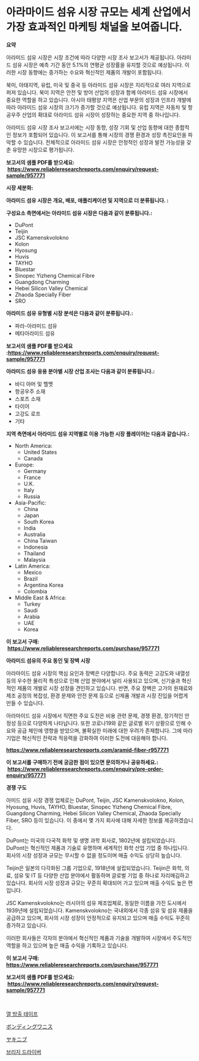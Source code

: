 <p><h1>아라마이드 섬유 시장 규모는 세계 산업에서 가장 효과적인 마케팅 채널을 보여줍니다.</h1></p><p><strong>요약</strong></p>
<p><p>아라미드 섬유 시장은 시장 조건에 따라 다양한 시장 조사 보고서가 제공됩니다. 아라미드 섬유 시장은 예측 기간 동안 5.1%의 연평균 성장률을 유지할 것으로 예상됩니다. 이러한 시장 동향에는 증가하는 수요와 혁신적인 제품의 개발이 포함됩니다.</p><p>북미, 아태지역, 유럽, 미국 및 중국 등 아라미드 섬유 시장은 지리적으로 여러 지역으로 퍼져 있습니다. 북미 지역은 안전 및 방어 산업의 성장과 함께 아라미드 섬유 시장에서 중요한 역할을 하고 있습니다. 아시아 태평양 지역은 산업 부문의 성장과 인프라 개발에 따라 아라미드 섬유 시장의 크기가 증가할 것으로 예상됩니다. 유럽 지역은 자동차 및 항공우주 산업의 확대로 아라미드 섬유 시장이 성장하는 중요한 지역 중 하나입니다.</p><p>아라미드 섬유 시장 조사 보고서에는 시장 동향, 성장 기회 및 산업 동향에 대한 종합적인 정보가 포함되어 있습니다. 이 보고서를 통해 시장의 경쟁 환경과 성장 촉진요인을 파악할 수 있습니다. 전체적으로 아라미드 섬유 시장은 안정적인 성장과 발전 가능성을 갖춘 유망한 시장으로 평가됩니다.</p></p>
<p><strong>보고서의 샘플 PDF를 받으세요: &nbsp;<a href="https://www.reliableresearchreports.com/enquiry/request-sample/957771">https://www.reliableresearchreports.com/enquiry/request-sample/957771</a></strong></p>
<p><strong>시장 세분화:</strong></p>
<p><strong> 아라미드 섬유 시장은 개요, 배포, 애플리케이션 및 지역으로 더 분류됩니다. :</strong></p>
<p><strong>구성요소 측면에서는 아라미드 섬유 시장은 다음과 같이 분류됩니다.:</strong></p>
<p><ul><li>DuPont</li><li>Teijin</li><li>JSC Kamenskvolokno</li><li>Kolon</li><li>Hyosung</li><li>Huvis</li><li>TAYHO</li><li>Bluestar</li><li>Sinopec Yizheng Chemical Fibre</li><li>Guangdong Charming</li><li>Hebei Silicon Valley Chemical</li><li>Zhaoda Specially Fiber</li><li>SRO</li></ul></p>
<p><strong> 아라미드 섬유 유형별 시장 분석은 다음과 같이 분류됩니다.:</strong></p>
<p><ul><li>파라-아라미드 섬유</li><li>메타아라미드 섬유</li></ul></p>
<p><strong>보고서의 샘플 PDF를 받으세요 :<a href="https://www.reliableresearchreports.com/enquiry/request-sample/957771">https://www.reliableresearchreports.com/enquiry/request-sample/957771</a></strong></p>
<p><strong> 아라미드 섬유 응용 분야별 시장 산업 조사는 다음과 같이 분류됩니다.:</strong></p>
<p><ul><li>바디 아머 및 헬멧</li><li>항공우주 소재</li><li>스포츠 소재</li><li>타이어</li><li>고강도 로프</li><li>기타</li></ul></p>
<p><strong>지역 측면에서 아라미드 섬유 지역별로 이용 가능한 시장 플레이어는 다음과 같습니다.:</strong></p>
<p><ul>
    <li>
        North America:
        <ul>
            <li>United States</li>
            <li>Canada</li>
        </ul>
    </li>
    <li>
        Europe:
        <ul>
            <li>Germany</li>
            <li>France</li>
            <li>U.K.</li>
            <li>Italy</li>
            <li>Russia</li>
        </ul>
    </li>
    <li>
        Asia-Pacific:
        <ul>
            <li>China</li>
            <li>Japan</li>
            <li>South Korea</li>
            <li>India</li>
            <li>Australia</li>
            <li>China Taiwan</li>
            <li>Indonesia</li>
            <li>Thailand</li>
            <li>Malaysia</li>
        </ul>
    </li>
    <li>
        Latin America:
        <ul>
            <li>Mexico</li>
            <li>Brazil</li>
            <li>Argentina Korea</li>
            <li>Colombia</li>
        </ul>
    </li>
    <li>
        Middle East & Africa:
        <ul>
            <li>Turkey</li>
            <li>Saudi</li>
            <li>Arabia</li>
            <li>UAE</li>
            <li>Korea</li>
        </ul>
    </li>
    </ul></p>
<p><strong>이 보고서 구매: &nbsp;<a href="https://www.reliableresearchreports.com/purchase/957771">https://www.reliableresearchreports.com/purchase/957771</a></strong></p>
<p><strong>아라미드 섬유의 주요 동인 및 장벽 시장</strong></p>
<p><p>아라마이드 섬유 시장의 핵심 요인과 장벽은 다양합니다. 주요 동력은 고강도와 내열성 등의 우수한 물리적 특성으로 인해 산업 분야에서 널리 사용되고 있으며, 신기술과 혁신적인 제품의 개발로 시장 성장을 견인하고 있습니다. 반면, 주요 장벽은 고가의 원재료와 제조 공정의 복잡성, 환경 문제와 안전 문제 등으로 신제품 개발과 시장 진입을 어렵게 만들 수 있습니다.</p><p>아라마이드 섬유 시장에서 직면한 주요 도전은 비용 관련 문제, 경쟁 환경, 장기적인 안정성 등으로 다양하게 나타납니다. 또한 코로나19와 같은 글로벌 위기 상황으로 인해 수요와 공급 체인에 영향을 받았으며, 불확실한 미래에 대한 우려가 존재합니다. 그에 따라 기업은 혁신적인 전략과 적응력을 강화하여 이러한 도전에 대응해야 합니다.</p></p>
<p><strong><a href="https://www.reliableresearchreports.com/aramid-fiber-r957771">https://www.reliableresearchreports.com/aramid-fiber-r957771</a></strong></p>
<p><strong>이 보고서를 구매하기 전에 궁금한 점이 있으면 문의하거나 공유하세요.: &nbsp;<a href="https://www.reliableresearchreports.com/enquiry/pre-order-enquiry/957771">https://www.reliableresearchreports.com/enquiry/pre-order-enquiry/957771</a></strong></p>
<p><strong>경쟁 구도</strong></p>
<p><p>아미드 섬유 시장 경쟁 업체로는 DuPont, Teijin, JSC Kamenskvolokno, Kolon, Hyosung, Huvis, TAYHO, Bluestar, Sinopec Yizheng Chemical Fibre, Guangdong Charming, Hebei Silicon Valley Chemical, Zhaoda Specially Fiber, SRO 등이 있습니다. 이 중에서 몇 가지 회사에 대해 자세한 정보를 제공하겠습니다.</p><p>DuPont는 미국의 다국적 화학 및 생명 과학 회사로, 1802년에 설립되었습니다. DuPont는 혁신적인 제품과 기술로 유명하며 세계적인 화학 산업 기업 중 하나입니다. 회사의 시장 성장과 규모는 무시할 수 없을 정도이며 매출 수익도 상당히 높습니다.</p><p>Teijin은 일본의 다각화된 그룹 기업으로, 1918년에 설립되었습니다. Teijin은 화학, 의료, 섬유 및 IT 등 다양한 산업 분야에서 활동하며 글로벌 기업 중 하나로 자리매김하고 있습니다. 회사의 시장 성장과 규모는 꾸준히 확대되어 가고 있으며 매출 수익도 높은 편입니다.</p><p>JSC Kamenskvolokno는 러시아의 섬유 제조업체로, 동일한 이름을 가진 도시에서 1939년에 설립되었습니다. Kamenskvolokno는 국내외에서 각종 섬유 및 섬유 제품을 공급하고 있으며, 회사의 시장 성장이 안정적으로 유지되고 있으며 매출 수익도 꾸준히 증가하고 있습니다.</p><p>이러한 회사들은 각자의 분야에서 혁신적인 제품과 기술을 개발하여 시장에서 주도적인 역할을 하고 있으며 높은 매출 수익을 기록하고 있습니다.</p></p>
<p><strong>이 보고서 구매: &nbsp; <a href="https://www.reliableresearchreports.com/purchase/957771">https://www.reliableresearchreports.com/purchase/957771</a></strong></p>
<p><strong>보고서의 샘플 PDF를 받으세요: &nbsp;<a href="https://www.reliableresearchreports.com/enquiry/request-sample/957771">https://www.reliableresearchreports.com/enquiry/request-sample/957771</a></strong><strong></strong></p>
<p>&nbsp;</p>
<p><p><a href="https://medium.com/@leatharoan20231/%EC%97%B4%EB%B0%A9%EC%B6%9C%ED%85%8C%EC%9D%B4%ED%94%84-%EC%8B%9C%EC%9E%A5-%EC%A0%90%EC%9C%A0%EC%9C%A8-%EC%A7%84%ED%99%94-%EB%B0%8F-%EC%8B%9C%EC%9E%A5-%EC%84%B1%EC%9E%A5-%EB%8F%99%ED%96%A5-2024-2031%EB%85%84-c88333024bfb">열 방출 테이프</a></p><p><a href="https://medium.com/@isomgleason2023/%E7%B5%90%E5%90%88%E3%83%90%E3%83%8B%E3%83%83%E3%82%B7%E3%83%A5%E5%B8%82%E5%A0%B4%E3%81%AE%E8%A6%8F%E6%A8%A1%E3%81%A8%E5%B8%82%E5%A0%B4%E5%8B%95%E5%90%91-%E5%AE%8C%E5%85%A8%E3%81%AA%E7%94%A3%E6%A5%AD%E6%A6%82%E8%A6%81-2024%E5%B9%B4%E3%81%8B%E3%82%892031%E5%B9%B4-e30d214615a2">ボンディングワニス</a></p><p><a href="https://medium.com/@josephee58/%E3%82%B8%E3%83%A3%E3%82%AD%E3%83%8B%E3%83%96%E3%82%B9%E3%83%9E%E3%83%BC%E3%82%B1%E3%83%83%E3%83%88-2031%E5%B9%B4%E3%81%BE%E3%81%A7%E3%81%AE%E3%83%88%E3%83%AC%E3%83%B3%E3%83%89-%E4%BA%88%E6%B8%AC-%E3%81%8A%E3%82%88%E3%81%B3%E7%AB%B6%E4%BA%89%E5%88%86%E6%9E%90-df708c34e1a5">ヤキニブ</a></p><p><a href="https://medium.com/@kelsiorphy/%EB%8B%A4%EB%A6%AC-%EB%93%9C%EB%9D%BC%EC%9D%B4%EB%B2%84-%EC%8B%9C%EC%9E%A5%EC%9D%80-%EC%8B%9C%EC%9E%A5-%EC%A0%90%EC%9C%A0%EC%9C%A8-%EC%8B%9C%EC%9E%A5-%ED%8A%B8%EB%A0%8C%EB%93%9C-%EB%B0%8F-%EC%8B%9C%EC%9E%A5-%EC%84%B1%EC%9E%A5%EC%97%90-%EB%8C%80%ED%95%9C-%EC%A0%95%EB%B3%B4%EB%A5%BC-%EC%A0%9C%EA%B3%B5%ED%95%A9%EB%8B%88%EB%8B%A4-9b67b2b8cb7e">브리지 드라이버</a></p></p>
